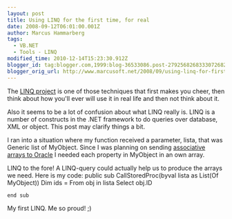 ```yaml
---
layout: post
title: Using LINQ for the first time, for real
date: 2008-09-12T06:01:00.001Z
author: Marcus Hammarberg
tags:
  - VB.NET
  - Tools - LINQ
modified_time: 2010-12-14T15:23:30.912Z
blogger_id: tag:blogger.com,1999:blog-36533086.post-2792568268333072682
blogger_orig_url: http://www.marcusoft.net/2008/09/using-linq-for-first-time-for-real.html
---
```




The <a href="http://msdn.microsoft.com/en-us/netframework/aa904594.aspx"
target="_blank">LINQ project</a> is one of those techniques that first
makes you cheer, then think about how you'll ever will use it in real
life and then not think about it.

Also it seems to be a lot of confusion about what LINQ really is. LINQ
is a number of constructs in the .NET framework to do queries over
database, XML or object. This post may clarify things a bit.

I ran into a situation where my function received a parameter, lista,
that was Generic list of MyObject. Since I was planning on sending <a
href="http://www.marcusoft.net/2008/09/how-to-pass-and-receive-associative.html"
target="_blank">associative arrays to Oracle</a> I needed each property
in MyObject in an own array.

LINQ to the fore! A LINQ-query could actually help us to produce the
arrays we need. Here is my code:
   public sub CallStoredProc(byval lista as List(Of MyObject))
       Dim ids = From obj in lista Select obj.ID

    end sub


My first LINQ. Me so proud! ;)
